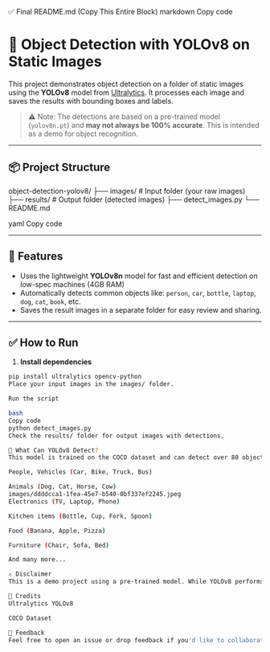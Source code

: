 ✅ Final README.md (Copy This Entire Block)
markdown
Copy code
# 🧠 Object Detection with YOLOv8 on Static Images

This project demonstrates object detection on a folder of static images using the **YOLOv8** model from [Ultralytics](https://github.com/ultralytics/ultralytics). It processes each image and saves the results with bounding boxes and labels.

> ⚠️ Note: The detections are based on a pre-trained model (`yolov8n.pt`) and **may not always be 100% accurate**. This is intended as a demo for object recognition.

---

## 📦 Project Structure

object-detection-yolov8/
├── images/ # Input folder (your raw images)
├── results/ # Output folder (detected images)
├── detect_images.py
└── README.md

yaml
Copy code

---

## 📌 Features

- Uses the lightweight **YOLOv8n** model for fast and efficient detection on low-spec machines (4GB RAM)
- Automatically detects common objects like: `person`, `car`, `bottle`, `laptop`, `dog`, `cat`, `book`, etc.
- Saves the result images in a separate folder for easy review and sharing.

---

## ✅ How to Run

1. **Install dependencies**

```bash
pip install ultralytics opencv-python
Place your input images in the images/ folder.

Run the script

bash
Copy code
python detect_images.py
Check the results/ folder for output images with detections.

🧠 What Can YOLOv8 Detect?
This model is trained on the COCO dataset and can detect over 80 objects, including:

People, Vehicles (Car, Bike, Truck, Bus)

Animals (Dog, Cat, Horse, Cow)
images/ddddcca1-1fea-45e7-b540-0bf337ef2245.jpeg
Electronics (TV, Laptop, Phone)

Kitchen items (Bottle, Cup, Fork, Spoon)

Food (Banana, Apple, Pizza)

Furniture (Chair, Sofa, Bed)

And many more...

⚠️ Disclaimer
This is a demo project using a pre-trained model. While YOLOv8 performs very well, the predictions might not always be accurate depending on the image content or quality.

📌 Credits
Ultralytics YOLOv8

COCO Dataset

💬 Feedback
Feel free to open an issue or drop feedback if you'd like to collaborate or improve this further.
